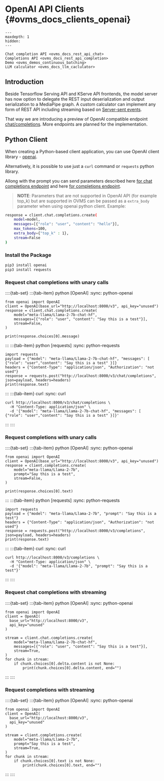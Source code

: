 # OpenAI API Clients {#ovms_docs_clients_openai}

```{toctree}
---
maxdepth: 1
hidden:
---

Chat completion API <ovms_docs_rest_api_chat>
Completions API <ovms_docs_rest_api_completion>
Demo <ovms_demos_continuous_batching>
LLM calculator <ovms_docs_llm_caclulator>
```
## Introduction
Beside Tensorflow Serving API and KServe API frontends, the model server has now option to delegate the REST input deserialization and output serialization to a MediaPipe graph. A custom calculator can implement any form of REST API including streaming based on [Server-sent events](https://developer.mozilla.org/en-US/docs/Web/API/Server-sent_events/Using_server-sent_events).

That way we are introducing a preview of OpenAI compatible endpoint [chat/completions](./model_server_rest_api_chat.md). More endpoints are planned for the implementation.


## Python Client

When creating a Python-based client application, you can use OpenAI client library - [openai](https://pypi.org/project/openai/).

Alternatively, it is possible to use just a `curl` command or `requests` python library.

Allong with the prompt you can send parameters described here [for chat completions endpoint](../../docs/model_server_rest_api_chat.md#Request) and here [for completions endpoint](../../docs/model_server_rest_api_completions.md#Request).
> **NOTE**:
 Parameters that are not supported in OpenAI API (for example top_k) but are supported in OVMS can be passed as a `extra_body` parameter when using openai python client. Example:
```bash
response = client.chat.completions.create(
    model=model,
    messages=[{"role": "user", "content": "hello"}],
    max_tokens=100,
    extra_body={"top_k" : 1},
    stream=False
)
```

### Install the Package

```bash
pip3 install openai
pip3 install requests
```


### Request chat completions with unary calls

::::{tab-set}
:::{tab-item} python [OpenAI] 
:sync: python-openai
```{code} python
from openai import OpenAI
client = OpenAI(base_url="http://localhost:8000/v3", api_key="unused")
response = client.chat.completions.create(
    model="meta-llama/Llama-2-7b-chat-hf",
    messages=[{"role": "user", "content": "Say this is a test"}],
    stream=False,
)

print(response.choices[0].message)
```
:::
:::{tab-item} python [requests]
:sync: python-requests
```{code} python
import requests
payload = {"model": "meta-llama/Llama-2-7b-chat-hf", "messages": [ {"role": "user","content": "Say this is a test" }]}
headers = {"Content-Type": "application/json", "Authorization": "not used"}
response = requests.post("http://localhost:8000/v3/chat/completions", json=payload, headers=headers)
print(response.text)
```
:::
:::{tab-item} curl
:sync: curl
```{code} bash
curl http://localhost:8000/v3/chat/completions \
  -H "Content-Type: application/json" \
  -d '{"model": "meta-llama/Llama-2-7b-chat-hf", "messages": [ {"role": "user","content": "Say this is a test" }]}'
```
:::
::::

### Request completions with unary calls

::::{tab-set}
:::{tab-item} python [OpenAI] 
:sync: python-openai
```{code} python
from openai import OpenAI
client = OpenAI(base_url="http://localhost:8000/v3", api_key="unused")
response = client.completions.create(
    model="meta-llama/Llama-2-7b",
    prompt="Say this is a test",
    stream=False,
)

print(response.choices[0].text)
```
:::
:::{tab-item} python [requests]
:sync: python-requests
```{code} python
import requests
payload = {"model": "meta-llama/Llama-2-7b", "prompt": "Say this is a test"}
headers = {"Content-Type": "application/json", "Authorization": "not used"}
response = requests.post("http://localhost:8000/v3/completions", json=payload, headers=headers)
print(response.text)
```
:::
:::{tab-item} curl
:sync: curl
```{code} bash
curl http://localhost:8000/v3/completions \
  -H "Content-Type: application/json" \
  -d '{"model": "meta-llama/Llama-2-7b", "prompt": "Say this is a test"}'
```
:::
::::


### Request chat completions with streaming

::::{tab-set}
:::{tab-item} python [OpenAI] 
:sync: python-openai
```{code} python
from openai import OpenAI
client = OpenAI(
  base_url="http://localhost:8000/v3",
  api_key="unused"
)

stream = client.chat.completions.create(
    model="meta-llama/Llama-2-7b-chat-hf",
    messages=[{"role": "user", "content": "Say this is a test"}],
    stream=True,
)
for chunk in stream:
    if chunk.choices[0].delta.content is not None:
        print(chunk.choices[0].delta.content, end="")
```
:::
::::

### Request completions with streaming

::::{tab-set}
:::{tab-item} python [OpenAI] 
:sync: python-openai
```{code} python
from openai import OpenAI
client = OpenAI(
  base_url="http://localhost:8000/v3",
  api_key="unused"
)

stream = client.completions.create(
    model="meta-llama/Llama-2-7b",
    prompt="Say this is a test",
    stream=True,
)
for chunk in stream:
    if chunk.choices[0].text is not None:
        print(chunk.choices[0].text, end="")
```
:::
::::
